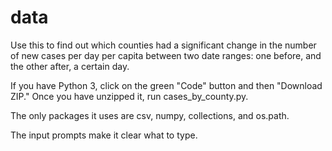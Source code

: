 # data

Use this to find out which counties had a significant change in the number of new cases per day per capita between two date ranges: one before, and the other after, a certain day.

If you have Python 3, click on the green "Code" button and then "Download ZIP." Once you have unzipped it, run cases_by_county.py.

The only packages it uses are csv, numpy, collections, and os.path.

The input prompts make it clear what to type.
